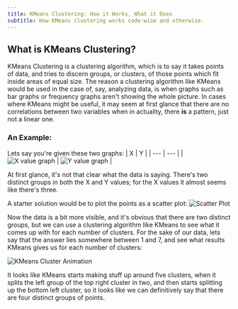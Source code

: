 ```yaml
---
title: KMeans Clustering: How it Works, What it Does
subtitle: How KMeans clustering works code-wise and otherwise.
---
```


## What is KMeans Clustering?

KMeans Clustering is a clustering algorithm, which is to say it takes points of data, and tries to discern groups, or clusters, of those points which fit inside areas of equal size. The reason a clustering algorithm like KMeans would be used in the case of, say, analyzing data, is when graphs such as bar graphs or frequency graphs aren't showing the whole picture. In cases where KMeans might be useful, it may seem at first glance that there are no correlations between two variables when in actuality, there __is__ a pattern, just not a linear one.

### An Example:

Lets say you're given these two graphs:
|  X  |  Y  |
| --- | --- |
| ![X value graph](https://i.imgur.com/3I5bBqi.png) | ![Y value graph](https://i.imgur.com/z6gb7ux.png) |

At first glance, it's not that clear what the data is saying. There's two distinct groups in both the X and Y values; for the X values it almost seems like there's three.

A starter solution would be to plot the points as a scatter plot:
![Scatter Plot](https://i.imgur.com/zmNwC3S.png)

Now the data is a bit more visible, and it's obvious that there are two distinct groups, but we can use a clustering algorithm like KMeans to see what it comes up with for each number of clusters. For the sake of our data, lets say that the answer lies somewhere between 1 and 7, and see what results KMeans gives us for each number of clusters:

![KMeans Cluster Animation](https://raw.githubusercontent.com/Lilchoto3/lilchoto3.github.io/master/img/clusters.gif)

It looks like KMeans starts making stuff up around five clusters, when it splits the left group of the top right cluster in two, and then starts splitting up the bottom left cluster, so it looks like we can definitively say that there are four distinct groups of points.
